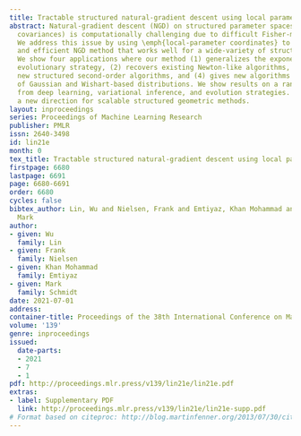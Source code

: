 ```yaml
---
title: Tractable structured natural-gradient descent using local parameterizations
abstract: Natural-gradient descent (NGD) on structured parameter spaces (e.g., low-rank
  covariances) is computationally challenging due to difficult Fisher-matrix computations.
  We address this issue by using \emph{local-parameter coordinates} to obtain a flexible
  and efficient NGD method that works well for a wide-variety of structured parameterizations.
  We show four applications where our method (1) generalizes the exponential natural
  evolutionary strategy, (2) recovers existing Newton-like algorithms, (3) yields
  new structured second-order algorithms, and (4) gives new algorithms to learn covariances
  of Gaussian and Wishart-based distributions. We show results on a range of problems
  from deep learning, variational inference, and evolution strategies. Our work opens
  a new direction for scalable structured geometric methods.
layout: inproceedings
series: Proceedings of Machine Learning Research
publisher: PMLR
issn: 2640-3498
id: lin21e
month: 0
tex_title: Tractable structured natural-gradient descent using local parameterizations
firstpage: 6680
lastpage: 6691
page: 6680-6691
order: 6680
cycles: false
bibtex_author: Lin, Wu and Nielsen, Frank and Emtiyaz, Khan Mohammad and Schmidt,
  Mark
author:
- given: Wu
  family: Lin
- given: Frank
  family: Nielsen
- given: Khan Mohammad
  family: Emtiyaz
- given: Mark
  family: Schmidt
date: 2021-07-01
address:
container-title: Proceedings of the 38th International Conference on Machine Learning
volume: '139'
genre: inproceedings
issued:
  date-parts:
  - 2021
  - 7
  - 1
pdf: http://proceedings.mlr.press/v139/lin21e/lin21e.pdf
extras:
- label: Supplementary PDF
  link: http://proceedings.mlr.press/v139/lin21e/lin21e-supp.pdf
# Format based on citeproc: http://blog.martinfenner.org/2013/07/30/citeproc-yaml-for-bibliographies/
---
```

